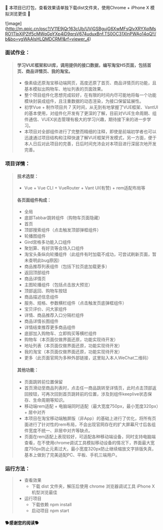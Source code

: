 🍉 本项目已打包，查看效果请单独下载dist文件夹，使用Chrome + iPhone X 模拟浏览更佳 🍉
 
 
 ![image]
(http://m.qpic.cn/psc?/V11E9jQr163cUb/UVjGSBgujG6XwMFsQlvXRYXplMsRO1TlpXlPZtf5cMWqGpYXp4iD9qrsV674uduxBnf.TS0OC31XlnPWAo14qQ!!/b&bo=ygWAAlsHLQMDCRM!&rf=viewer_4)


### 面试作业：

>#### 学习VUE框架和UI库，调用提供的接口数据，编写淘宝H5页面，包括首页、商品详情页、我的淘宝。
>
>- 像素级还原淘宝移动端网页，高度还原了首页、商品详情页的功能，且基本模拟出购物车、地址列表的页面效果。
>- 整个项目组件化思想完成较好，在有限的时间内尽可能地将每一个功能模块封装成组件，且注重数据的动态渲染，为接口保留延展性。
>- 初学Vue + 制作项目共 7 天时间，从无到有地掌握了VUE框架、VantUI的基本使用，对组件化开发有了更深的了解，目前对VUE生命周期、组件通信、VUEX状态管理有极大的学习兴趣，期待接下来的进一步学习。
>- 本项目对全部组件进行了完整而精细的注释，即使是前端初学者也可以迅速通过项目结构和注释快速了解VUE框架开发模式，另一方面，便于本人日后对此项目的完善，日后时间充沛会对本项目进行深层次地开发完善。



### 项目详情：

>#### 技术选型：
>
>- Vue +  Vue CLI + VueRouter + Vant UI(有赞) + rem适配布局等
>
>#### 各页面组件构成：
>
>- 全局
>  - 底部Tabbar跳转组件（购物车页面隐藏）
>- 首页
>  - 顶部搜索组件（点击触发顶部弹框组件）
>  - 轮播图组件
>  - Gird宫格多功能入口组件
>  - 聚划算、有好货等会场入口组件
>  - 淘宝头条纵向轮播组件（此组件有时加载不成功，可尝试刷新页面，暂未查明此bug原因）
>  - 商品推荐列表组件（包括下拉页底加载更多）
>  - 返回顶部组件
>- 商品详情页
>  - 主图轮播组件（包括点击放大预览）
>  - 顶部返回、购物车按钮
>  - 商品描述信息组件
>  - 服务、规格、参数横栏组件（点击触发页底弹框组件）
>  - 宝贝评价、问大家组件
>  - 详情、商品推荐入口分隔栏组件
>  - 商品详情长图组件
>  - 详情结束推荐更多商品组件
>  - 底部加入购物车、立即购买等横栏组件
>- 购物车（本页面仅做界面还原，功能实现待开发）
>- 地址列表（本页面仅做界面还原，功能实现待开发）
>- 我的淘宝（本页面仅做界面还原，功能实现待开发）
>- 更多（此页面官网为多种外部链接，这里贴入本人WeChat二维码）
>
>#### 其他功能：
>
>- 页面跳转前位置保留
>  - 首页滑动至商品列表时，点击任一商品跳转至详情页，此时点击顶部返回按钮，可再次回到首页跳转前的位置，涉及到组件keeplive状态保存、生命周期等知识。
>- 移动端rem适配 + 电脑端同时适配（最大宽度750px，最小宽度320px）+ 居中对齐
>  - 本项目在淘宝移动端触屏版（非App）的基础上进行了优化，将所有页面进行了针对性的rem布局，不会出现官网存在的扩大屏幕尺寸后各组件宽度不统一、非居中对齐等缺点。
>  - 页面在rem适配上表现较好，可适配各种移动端设备，同时支持电脑端查看，在不使用chrome调试工具模拟移动设备的情况下，界面最大宽度750px防止元素过大，最小宽度320px防止继续缩放文字排版失真，基本上做到了完美适配PC、平板、手机三端用户。




### 运行方法：

> - 查看效果
>   - 下载 dist 文件夹，解压后使用 chrome 浏览器调试工具 iPhone X 机型浏览最佳
> - 运行项目
>   - 下载依赖  npm install 
>   - 启动项目  npm start




#### **🐕感谢您的阅读🐕**

